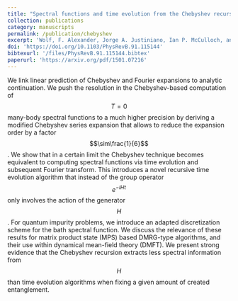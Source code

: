 ```yaml
---
title: "Spectral functions and time evolution from the Chebyshev recursion"
collection: publications
category: manuscripts
permalink: /publication/chebyshev
excerpt: 'Wolf, F. Alexander, Jorge A. Justiniano, Ian P. McCulloch, and Ulrich Schollwöck. "Spectral functions and time evolution from the Chebyshev recursion." Physical Review B 91, no. 11 (2015): 115144.'
doi: 'https://doi.org/10.1103/PhysRevB.91.115144'
bibtexurl: '/files/PhysRevB.91.115144.bibtex'
paperurl: 'https://arxiv.org/pdf/1501.07216'
---
```



We link linear prediction of Chebyshev and Fourier expansions to analytic continuation. We push the resolution in the Chebyshev-based computation of $$T=0$$ many-body spectral functions to a much higher precision by deriving a modified Chebyshev series expansion that allows to reduce the expansion order by a factor $$\sim\frac{1}{6}$$.  We show that in a certain limit the Chebyshev technique becomes equivalent to computing spectral functions via time evolution and subsequent Fourier transform. This introduces a novel recursive time evolution algorithm that instead of the group operator $$e^{-iHt}$$ only involves the action of the generator $$H$$. For quantum impurity problems, we introduce an adapted discretization scheme for the bath spectral function. We discuss the relevance of these results for matrix product state (MPS) based DMRG-type algorithms, and their use within dynamical mean-field theory (DMFT). We present strong evidence that the Chebyshev recursion extracts less spectral information from $$H$$ than time evolution algorithms when fixing a given amount of created entanglement.



